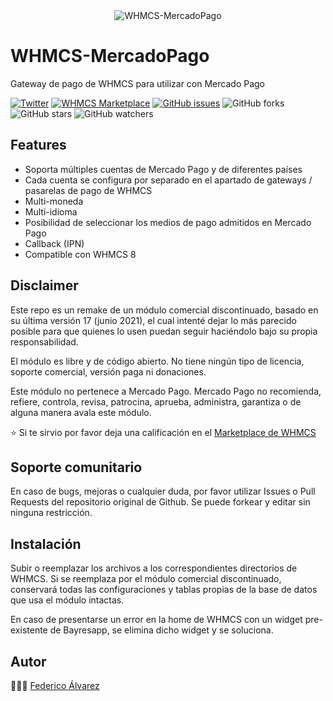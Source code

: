<div align="center"><img alt="WHMCS-MercadoPago" src="https://marketplace.whmcs.com/product/6720/images/icon200-33f47d0aa2c9182c7307756fa9b0276f.png"></div>

# WHMCS-MercadoPago

Gateway de pago de WHMCS para utilizar con Mercado Pago

[![Twitter](https://img.shields.io/twitter/url?style=social&url=https%3A%2F%2Fgithub.com%2Ffedealvz%2FWHMCS-MercadoPago)](https://twitter.com/intent/tweet?text=M%C3%B3dulo%20de%20MercadoPago%20para%20WHMCS%20Open-Source%20%40fedealvz%20%F0%9F%91%89%F0%9F%8F%BC&url=https://github.com/fedealvz/WHMCS-MercadoPago)
[![WHMCS Marketplace](https://img.shields.io/badge/WHMCS-Marketplace-blue)](https://marketplace.whmcs.com/product/6720-mercadopago-gateway)
[![GitHub issues](https://img.shields.io/github/issues/fedealvz/WHMCS-MercadoPago)](https://github.com/fedealvz/WHMCS-MercadoPago/issues)
![GitHub forks](https://img.shields.io/github/forks/fedealvz/WHMCS-MercadoPago?style=social)
![GitHub stars](https://img.shields.io/github/stars/fedealvz/WHMCS-MercadoPago?style=social)
![GitHub watchers](https://img.shields.io/github/watchers/fedealvz/WHMCS-MercadoPago?style=social)


## Features

- Soporta múltiples cuentas de Mercado Pago y de diferentes países
- Cada cuenta se configura por separado en el apartado de gateways / pasarelas de pago de WHMCS
- Multi-moneda
- Multi-idioma
- Posibilidad de seleccionar los medios de pago admitidos en Mercado Pago
- Callback (IPN)
- Compatible con WHMCS 8

## Disclaimer

Este repo es un remake de un módulo comercial discontinuado, basado en su última versión 17 (junio 2021), el cual intenté dejar lo más parecido posible para que quienes lo usen puedan seguir haciéndolo bajo su propia responsabilidad.

El módulo es libre y de código abierto. No tiene ningún tipo de licencia, soporte comercial, versión paga ni donaciones.

Este módulo no pertenece a Mercado Pago. Mercado Pago no recomienda, refiere, controla, revisa, patrocina, aprueba, administra, garantiza o de alguna manera avala este módulo.

⭐️ Si te sirvio por favor deja una calificación en el [Marketplace de WHMCS](https://marketplace.whmcs.com/product/6720-mercadopago-gateway#reviews)

## Soporte comunitario

En caso de bugs, mejoras o cualquier duda, por favor utilizar Issues o Pull Requests del repositorio original de Github.
Se puede forkear y editar sin ninguna restricción.

## Instalación

Subir o reemplazar los archivos a los correspondientes directorios de WHMCS.
Si se reemplaza por el módulo comercial discontinuado, conservará todas las configuraciones y tablas propias de la base de datos que usa el módulo intactas.

En caso de presentarse un error en la home de WHMCS con un widget pre-existente de Bayresapp, se elimina dicho widget y se soluciona.

## Autor

👨🏼‍💻️ [Federico Álvarez](https://federicoalvarez.net)
